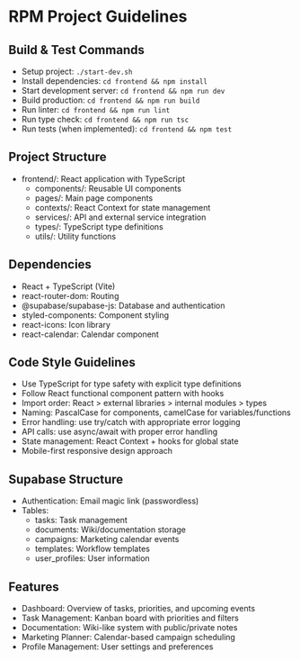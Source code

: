 # RPM Project Guidelines

## Build & Test Commands
- Setup project: `./start-dev.sh`
- Install dependencies: `cd frontend && npm install`
- Start development server: `cd frontend && npm run dev`
- Build production: `cd frontend && npm run build`
- Run linter: `cd frontend && npm run lint`
- Run type check: `cd frontend && npm run tsc`
- Run tests (when implemented): `cd frontend && npm test`

## Project Structure
- frontend/: React application with TypeScript
  - components/: Reusable UI components
  - pages/: Main page components
  - contexts/: React Context for state management
  - services/: API and external service integration
  - types/: TypeScript type definitions
  - utils/: Utility functions

## Dependencies
- React + TypeScript (Vite)
- react-router-dom: Routing
- @supabase/supabase-js: Database and authentication
- styled-components: Component styling
- react-icons: Icon library
- react-calendar: Calendar component

## Code Style Guidelines
- Use TypeScript for type safety with explicit type definitions
- Follow React functional component pattern with hooks
- Import order: React > external libraries > internal modules > types
- Naming: PascalCase for components, camelCase for variables/functions
- Error handling: use try/catch with appropriate error logging
- API calls: use async/await with proper error handling
- State management: React Context + hooks for global state
- Mobile-first responsive design approach

## Supabase Structure
- Authentication: Email magic link (passwordless)
- Tables:
  - tasks: Task management
  - documents: Wiki/documentation storage
  - campaigns: Marketing calendar events
  - templates: Workflow templates
  - user_profiles: User information

## Features
- Dashboard: Overview of tasks, priorities, and upcoming events
- Task Management: Kanban board with priorities and filters
- Documentation: Wiki-like system with public/private notes
- Marketing Planner: Calendar-based campaign scheduling
- Profile Management: User settings and preferences